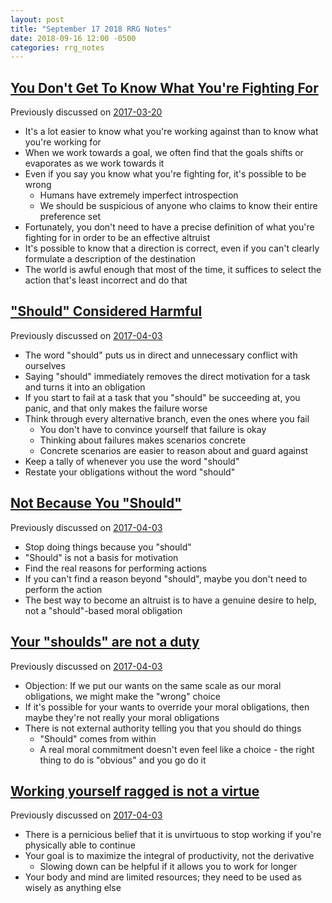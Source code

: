 ```yaml
---
layout: post
title: "September 17 2018 RRG Notes"
date: 2018-09-16 12:00 -0500
categories: rrg_notes
---
```


## [You Don't Get To Know What You're Fighting For](http://mindingourway.com/you-dont-get-t/)

Previously discussed on [2017-03-20](https://palegreendot.net/rrg_notes/2017/03/20/rrg-reading-notes.html#you-dont-get-to-know-what-youre-fighting-for)

* It's a lot easier to know what you're working against than to know what you're working for
* When we work towards a goal, we often find that the goals shifts or evaporates as we work towards it
* Even if you say you know what you're fighting for, it's possible to be wrong
  * Humans have extremely imperfect introspection
  * We should be suspicious of anyone who claims to know their entire preference set
* Fortunately, you don't need to have a precise definition of what you're fighting for in order to be an effective altruist
* It's possible to know that a direction is correct, even if you can't clearly formulate a description of the destination
* The world is awful enough that most of the time, it suffices to select the action that's least incorrect and do that

## ["Should" Considered Harmful](http://mindingourway.com/should-considered-harmful/)

Previously discussed on [2017-04-03](https://palegreendot.net/rrg_notes/2017/04/03/rrg-reading-notes.html#should-considered-harmful)

* The word "should" puts us in direct and unnecessary conflict with ourselves
* Saying "should" immediately removes the direct motivation for a task and turns it into an obligation
* If you start to fail at a task that you "should" be succeeding at, you panic, and that only makes the failure worse
* Think through every alternative branch, even the ones where you fail
	* You don't have to convince yourself that failure is okay
	* Thinking about failures makes scenarios concrete
	* Concrete scenarios are easier to reason about and guard against
* Keep a tally of whenever you use the word "should"
* Restate your obligations without the word "should"

## [Not Because You "Should"](http://mindingourway.com/not-because-you-should/)

Previously discussed on [2017-04-03](https://palegreendot.net/rrg_notes/2017/04/03/rrg-reading-notes.html#not-because-you-should)

* Stop doing things because you "should"
* "Should" is not a basis for motivation
* Find the real reasons for performing actions
* If you can't find a reason beyond "should", maybe you don't need to perform the action
* The best way to become an altruist is to have a genuine desire to help, not a "should"-based moral obligation

## [Your "shoulds" are not a duty](http://mindingourway.com/shoulds-are-not-a-duty/)

Previously discussed on [2017-04-03](https://palegreendot.net/rrg_notes/2017/04/03/rrg-reading-notes.html#your-shoulds-are-not-a-duty)

* Objection: If we put our wants on the same scale as our moral obligations, we might make the "wrong" choice
* If it's possible for your wants to override your moral obligations, then maybe they're not really your moral obligations
* There is not external authority telling you that you should do things
  * "Should" comes from within
  * A real moral commitment doesn't even feel like a choice - the right thing to do is "obvious" and you go do it

## [Working yourself ragged is not a virtue](http://mindingourway.com/stop-before-you-drop/)

Previously discussed on [2017-04-03](https://palegreendot.net/rrg_notes/2017/04/03/rrg-reading-notes.html#working-yourself-ragged-is-not-a-virtue)

* There is a pernicious belief that it is unvirtuous to stop working if you're physically able to continue
* Your goal is to maximize the integral of productivity, not the derivative
	* Slowing down can be helpful if it allows you to work for longer
* Your body and mind are limited resources; they need to be used as wisely as anything else
